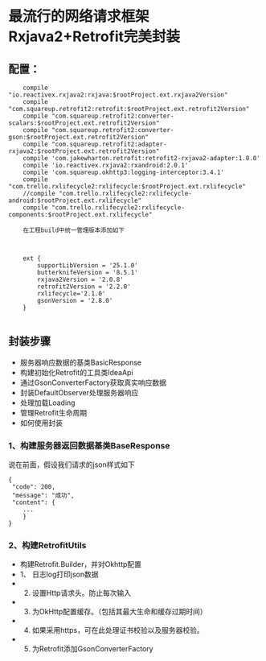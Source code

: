 # 最流行的网络请求框架Rxjava2+Retrofit完美封装

## 配置：

```
    compile "io.reactivex.rxjava2:rxjava:$rootProject.ext.rxjava2Version"
    compile "com.squareup.retrofit2:retrofit:$rootProject.ext.retrofit2Version"
    compile "com.squareup.retrofit2:converter-scalars:$rootProject.ext.retrofit2Version"
    compile "com.squareup.retrofit2:converter-gson:$rootProject.ext.retrofit2Version"
    compile "com.squareup.retrofit2:adapter-rxjava2:$rootProject.ext.retrofit2Version"
    compile 'com.jakewharton.retrofit:retrofit2-rxjava2-adapter:1.0.0'
    compile 'io.reactivex.rxjava2:rxandroid:2.0.1'
    compile 'com.squareup.okhttp3:logging-interceptor:3.4.1'
    compile "com.trello.rxlifecycle2:rxlifecycle:$rootProject.ext.rxlifecycle"
    //compile "com.trello.rxlifecycle2:rxlifecycle-android:$rootProject.ext.rxlifecycle"
    compile "com.trello.rxlifecycle2:rxlifecycle-components:$rootProject.ext.rxlifecycle"

    在工程build中统一管理版本添加如下



    ext {
        supportLibVersion = '25.1.0'
        butterknifeVersion = '8.5.1'
        rxjava2Version = '2.0.8'
        retrofit2Version = '2.2.0'
        rxlifecycle='2.1.0'
        gsonVersion = '2.8.0'
    }


```

## 封装步骤


- 服务器响应数据的基类BasicResponse
- 构建初始化Retrofit的工具类IdeaApi
- 通过GsonConverterFactory获取真实响应数据
- 封装DefaultObserver处理服务器响应
- 处理加载Loading
- 管理Retrofit生命周期
- 如何使用封装

### 1、构建服务器返回数据基类BaseResponse

说在前面，假设我们请求的json样式如下

```
{
 "code": 200,
 "message": "成功",
 "content": {
    ...
    }
}
```

### 2、构建RetrofitUtils

 * 构建Retrofit.Builder，并对Okhttp配置
 * 1、 日志log打印json数据
 * 2. 设置Http请求头。防止每次输入
 * 3. 为OkHttp配置缓存。（包括其最大生命和缓存过期时间）
 * 4. 如果采用https，可在此处理证书校验以及服务器校验。
 * 5. 为Retrofit添加GsonConverterFactory








